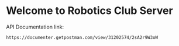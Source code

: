 # Welcome to Robotics Club Server
API Documentation link:
```
https://documenter.getpostman.com/view/31202574/2sA2r9W3oW
```
